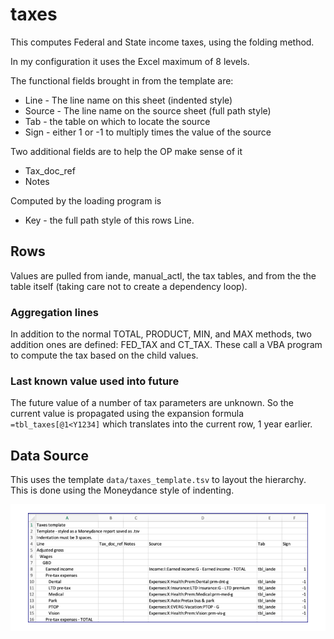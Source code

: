 # taxes

This computes Federal and State income taxes, using the folding method.

In my configuration it uses the Excel maximum of 8 levels.

The functional fields brought in from the template are:

- Line - The line name on this sheet (indented style)
- Source - The line name on the source sheet (full path style)
- Tab - the table on which to locate the source
- Sign - either 1 or -1 to multiply times the value of the source 

Two additional fields are to help the OP make sense of it

- Tax_doc_ref
- Notes

Computed by the loading program is

- Key - the full path style of this rows Line.

## Rows

Values are pulled from iande, manual_actl, the tax tables, and from the the table itself (taking care not to create a dependency loop).

### Aggregation lines

In addition to the normal TOTAL, PRODUCT, MIN, and MAX methods, two addition ones are defined: FED_TAX and CT_TAX.  These call a VBA program to compute the tax based on the child values.

### Last known value used into future

The future value of a number of tax parameters are unknown. So the current value is propagated using the expansion formula `=tbl_taxes[@1<Y1234]` which translates into the current row, 1 year earlier.

## Data Source

This uses the template `data/taxes_template.tsv` to layout the hierarchy. This is done using the Moneydance style of indenting.

![tax template](../assets/images/taxes_template.png)